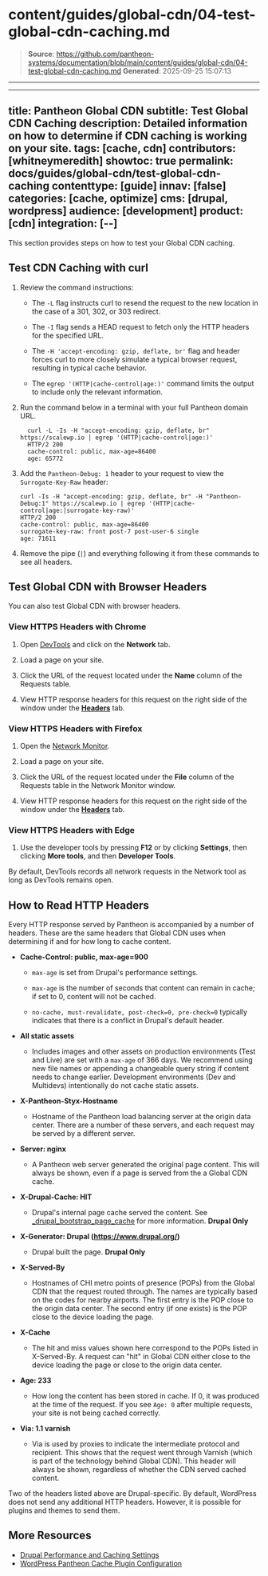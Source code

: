 # content/guides/global-cdn/04-test-global-cdn-caching.md

> **Source**: https://github.com/pantheon-systems/documentation/blob/main/content/guides/global-cdn/04-test-global-cdn-caching.md
> **Generated**: 2025-09-25 15:07:13

---

---
title: Pantheon Global CDN
subtitle: Test Global CDN Caching
description: Detailed information on how to determine if CDN caching is working on your site.
tags: [cache, cdn]
contributors: [whitneymeredith]
showtoc: true
permalink: docs/guides/global-cdn/test-global-cdn-caching
contenttype: [guide]
innav: [false]
categories: [cache, optimize]
cms: [drupal, wordpress]
audience: [development]
product: [cdn]
integration: [--]
---

This section provides steps on how to test your Global CDN caching.

## Test CDN Caching with curl

1. Review the command instructions:

    - The `-L` flag instructs curl to resend the request to the new location in the case of a 301, 302, or 303 redirect.

    - The `-I` flag sends a HEAD request to fetch only the HTTP headers for the specified URL.

    - The `-H 'accept-encoding: gzip, deflate, br'` flag and header forces curl to more closely simulate a typical browser request, resulting in typical cache behavior.

    - The `egrep '(HTTP|cache-control|age:)'` command limits the output to include only the relevant information.

1. Run the command below in a terminal with your full Pantheon domain URL.

    ```bash{outputLines: 2-7}
      curl -L -Is -H "accept-encoding: gzip, deflate, br" https://scalewp.io | egrep '(HTTP|cache-control|age:)'
      HTTP/2 200
      cache-control: public, max-age=86400
      age: 65772
      ```

1. Add the `Pantheon-Debug: 1` header to your request to view the `Surrogate-Key-Raw` header:

    ```bash{outputLines: 2-5}
    curl -Is -H "accept-encoding: gzip, deflate, br" -H "Pantheon-Debug:1" https://scalewp.io | egrep '(HTTP|cache-control|age:|surrogate-key-raw)'
    HTTP/2 200
    cache-control: public, max-age=86400
    surrogate-key-raw: front post-7 post-user-6 single
    age: 71611
    ```

1. Remove the pipe (`|`) and everything following it from these commands to see all headers.

## Test Global CDN with Browser Headers

You can also test Global CDN with browser headers.

### View HTTPS Headers with Chrome

1. Open [DevTools](https://developers.google.com/web/tools/chrome-devtools) and click on the **Network** tab.

1. Load a page on your site.

1. Click the URL of the request located under the **Name** column of the Requests table.

1. View HTTP response headers for this request on the right side of the window under the [**Headers**](https://developers.google.com/web/tools/chrome-devtools/network-performance/reference#headers) tab.

### View HTTPS Headers with Firefox

1. Open the [Network Monitor](https://developer.mozilla.org/en-US/docs/Tools/Network_Monitor).

1. Load a page on your site.

1. Click the URL of the request located under the **File** column of the Requests table in the Network Monitor window.

1. View HTTP response headers for this request on the right side of the window under the [**Headers**](https://developer.mozilla.org/en-US/docs/Tools/Network_Monitor#Headers) tab.

### View HTTPS Headers with Edge

1. Use the developer tools by pressing **F12** or by clicking **Settings**, then clicking **More tools**, and then **Developer Tools**.

By default, DevTools records all network requests in the Network tool as long as DevTools remains open.

## How to Read HTTP Headers

Every HTTP response served by Pantheon is accompanied by a number of headers. These are the same headers that Global CDN uses when determining if and for how long to cache content.

- **Cache-Control: public, max-age=900**

  - `max-age` is set from Drupal's performance settings.

  - `max-age` is the number of seconds that content can remain in cache; if set to 0, content will not be cached.

  - `no-cache, must-revalidate, post-check=0, pre-check=0` typically indicates that there is a conflict in Drupal's default header.

- **All static assets**

  - Includes images and other assets on production environments (Test and Live) are set with a `max-age` of 366 days. We recommend using new file names or appending a changeable query string if content needs to change earlier. Development environments (Dev and Multidevs) intentionally do not cache static assets.

- **X-Pantheon-Styx-Hostname**

  - Hostname of the Pantheon load balancing server at the origin data center. There are a number of these servers, and each request may be served by a different server.

- **Server: nginx**

  - A Pantheon web server generated the original page content. This will always be shown, even if a page is served from the a Global CDN cache.

- **X-Drupal-Cache: HIT**

  - Drupal's internal page cache served the content. See  [\_drupal\_bootstrap\_page\_cache](https://api.drupal.org/api/drupal/includes%21bootstrap.inc/function/_drupal_bootstrap_page_cache/7) for more information. **Drupal Only**

- **X-Generator: Drupal (https://www.drupal.org/)**

  - Drupal built the page. **Drupal Only**

- **X-Served-By**

  - Hostnames of CHI metro points of presence (POPs) from the Global CDN that the request routed through. The names are typically based on the codes for nearby airports. The first entry is the POP close to the origin data center. The second entry (if one exists) is the POP close to the device loading the page.

- **X-Cache**

  - The hit and miss values shown here correspond to the POPs listed in X-Served-By. A request can "hit" in Global CDN either close to the device loading the page or close to the origin data center.

- **Age: 233**

  - How long the content has been stored in cache. If 0, it was produced at the time of the request. If you see `Age: 0` after multiple requests, your site is not being cached correctly.

- **Via: 1.1 varnish**

  - Via is used by proxies to indicate the intermediate protocol and recipient. This shows that the request went through Varnish (which is part of the technology behind Global CDN). This header will always be shown, regardless of whether the CDN served cached content.

Two of the headers listed above are Drupal-specific. By default, WordPress does not send any additional HTTP headers. However, it is possible for plugins and themes to send them.

## More Resources

- [Drupal Performance and Caching Settings](/drupal-cache)
- [WordPress Pantheon Cache Plugin Configuration](/guides/wordpress-configurations/wordpress-cache-plugin)